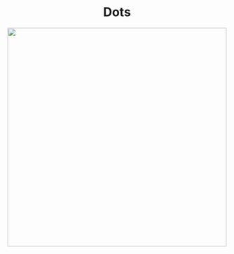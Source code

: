 <div align="center"><h1>Dots</h1></div>
<div align="center"><img width="500" src="https://i.pinimg.com/originals/19/34/3d/19343d40e4e42cad81baa13247905900.gif"></div>
